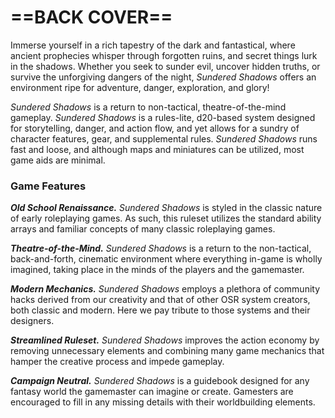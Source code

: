 # ==BACK COVER==

<!--Add Back Cover art-->

Immerse yourself in a rich tapestry of the dark and fantastical, where ancient prophecies whisper through forgotten ruins, and secret things lurk in the shadows. Whether you seek to sunder evil, uncover hidden truths, or survive the unforgiving dangers of the night, *Sundered Shadows* offers an environment ripe for adventure, danger, exploration, and glory!

*Sundered Shadows* is a return to non-tactical, theatre-of-the-mind gameplay. *Sundered Shadows* is a rules-lite, d20-based system designed for storytelling, danger, and action flow, and yet allows for a sundry of character features, gear, and supplemental rules. *Sundered Shadows* runs fast and loose, and although maps and miniatures can be utilized, most game aids are minimal.

### Game Features

***Old School Renaissance.*** *Sundered Shadows* is styled in the classic nature of early roleplaying games. As such, this ruleset utilizes the standard ability arrays and familiar concepts of many classic roleplaying games.

***Theatre-of-the-Mind.*** *Sundered Shadows* is a return to the non-tactical, back-and-forth, cinematic environment where everything in-game is wholly imagined, taking place in the minds of the players and the gamemaster.

***Modern Mechanics.*** *Sundered Shadows* employs a plethora of community hacks derived from our creativity and that of other OSR system creators, both classic and modern. Here we pay tribute to those systems and their designers.

***Streamlined Ruleset.*** *Sundered Shadows* improves the action economy by removing unnecessary elements and combining many game mechanics that hamper the creative process and impede gameplay.

***Campaign Neutral.*** *Sundered Shadows* is a guidebook designed for any fantasy world the gamemaster can imagine or create. Gamesters are encouraged to fill in any missing details with their worldbuilding elements.

